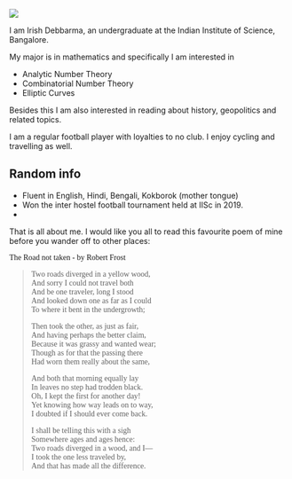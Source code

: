 ![](/Users/irishdebbarma/Documents/GitHub/irishportfolio/IMG_2228.jpg)

I am Irish Debbarma, an undergraduate at the Indian Institute of Science, Bangalore. 

My major is in mathematics and specifically I am interested in 
- Analytic Number Theory
- Combinatorial Number Theory
- Elliptic Curves

Besides this I am also interested in reading about history, geopolitics and related topics. 

I am a regular football player with loyalties to no club. I enjoy cycling and travelling as well. 

## **Random info**

- Fluent in English, Hindi, Bengali, Kokborok (mother tongue)
- Won the inter hostel football tournament held at IISc in 2019.
- 

That is all about me. I would like you all to read this favourite poem of mine before you wander off to other places: 

<div style="font-family: Times New Roman";>

 The Road not taken - by Robert Frost

>Two roads diverged in a yellow wood,  
And sorry I could not travel both  
And be one traveler, long I stood  
And looked down one as far as I could  
To where it bent in the undergrowth;  
>
>Then took the other, as just as fair,  
And having perhaps the better claim,  
Because it was grassy and wanted wear;  
Though as for that the passing there  
Had worn them really about the same,  
>
>And both that morning equally lay  
In leaves no step had trodden black.  
Oh, I kept the first for another day!  
Yet knowing how way leads on to way,  
I doubted if I should ever come back.  
>
>I shall be telling this with a sigh  
Somewhere ages and ages hence:  
Two roads diverged in a wood, and I—  
I took the one less traveled by,  
And that has made all the difference.  
</div>
